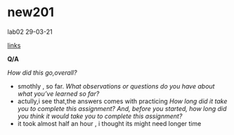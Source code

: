 # new201

lab02 29-03-21

[links](https://github.com/LTUC/amman-201d20/tree/main/configs)

**Q/A**


*How did this go,overall?*
- smothly , so far.
*What observations or questions do you have about what you’ve learned so far?*
- actully,i see that,the answers comes with practicing
*How long did it take you to complete this assignment? And, before you started, how long did you think it would take you to complete this assignment?*
- it took almost half an hour , i thought its might need longer time 
